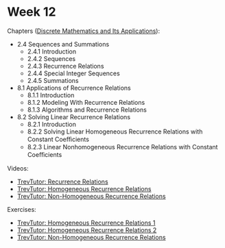 # Week 12

Chapters ([Discrete Mathematics and Its Applications](https://annas-archive.org/md5/fbd2bb38796aca68b86da621fe6b0fad)):
- 2.4 Sequences and Summations
    - 2.4.1 Introduction
    - 2.4.2 Sequences
    - 2.4.3 Recurrence Relations
    - 2.4.4 Special Integer Sequences
    - 2.4.5 Summations
- 8.1 Applications of Recurrence Relations
    - 8.1.1 Introduction
    - 8.1.2 Modeling With Recurrence Relations
    - 8.1.3 Algorithms and Recurrence Relations
- 8.2 Solving Linear Recurrence Relations
    - 8.2.1 Introduction
    - 8.2.2 Solving Linear Homogeneous Recurrence Relations with Constant Coeﬃcients
    - 8.2.3 Linear Nonhomogeneous Recurrence Relations with Constant Coeﬃcients

Videos:
- [TrevTutor: Recurrence Relations](https://www.youtube.com/watch?v=eAaP4XaB8hM)
- [TrevTutor: Homogeneous Recurrence Relations](https://www.youtube.com/watch?v=7mhvA5L7KqY)
- [TrevTutor: Non-Homogeneous Recurrence Relations](https://www.youtube.com/watch?v=EfF_XSEX1Sk)

Exercises:
- [TrevTutor: Homogeneous Recurrence Relations 1](https://www.youtube.com/watch?v=Otj2ypYXn0Q)
- [TrevTutor: Homogeneous Recurrence Relations 2](https://www.youtube.com/watch?v=H6AIrWRrdr0)
- [TrevTutor: Non-Homogeneous Recurrence Relations](https://www.youtube.com/watch?v=UVuSLfdcT_Y)
